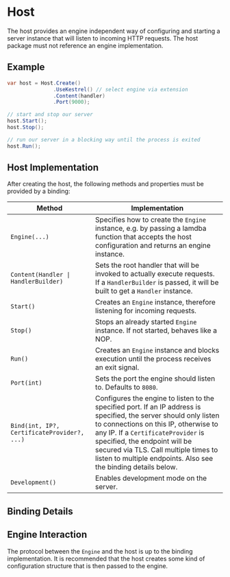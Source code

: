 # Host

The host provides an engine independent way of configuring and starting a server instance
that will listen to incoming HTTP requests. The host package must not reference
an engine implementation.

## Example

```csharp
var host = Host.Create()
               .UseKestrel() // select engine via extension
               .Content(handler)
               .Port(9000);

// start and stop our server
host.Start();
host.Stop();

// run our server in a blocking way until the process is exited
host.Run();
```

## Host Implementation

After creating the host, the following methods and properties must be provided by a binding:

| Method | Implementation |
|---|---|
| `Engine(...)` | Specifies how to create the `Engine` instance, e.g. by passing a lamdba function that accepts the host configuration and returns an engine instance.  |
| `Content(Handler \| HandlerBuilder)` | Sets the root handler that will be invoked to actually execute requests. If a `HandlerBuilder` is passed, it will be built to get a `Handler` instance. |
| `Start()` | Creates an `Engine` instance, therefore listening for incoming requests. |
| `Stop()` | Stops an already started `Engine` instance. If not started, behaves like a NOP. |
| `Run()` | Creates an `Engine` instance and blocks execution until the process receives an exit signal. |
| `Port(int)` | Sets the port the engine should listen to. Defaults to `8080`. |
| `Bind(int, IP?, CertificateProvider?, ...)` | Configures the engine to listen to the specified port. If an IP address is specified, the server should only listen to connections on this IP, otherwise to any IP. If a `CertificateProvider` is specified, the endpoint will be secured via TLS. Call multiple times to listen to multiple endpoints. Also see the binding details below. |
| `Development()` | Enables development mode on the server. |

## Binding Details

## Engine Interaction

The protocol between the `Engine` and the host is up to the binding implementation.
It is recommended that the host creates some kind of configuration structure that is then
passed to the engine.
